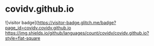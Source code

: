 # covidv.github.io

![visitor badge](https://visitor-badge.glitch.me/badge?page_id=covidv.covidv.github.io
https://img.shields.io/github/languages/count/covidv/covidv.github.io?style=flat-square
